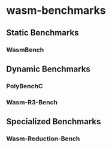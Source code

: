 # wasm-benchmarks

## Static Benchmarks

### WasmBench

## Dynamic Benchmarks

### PolyBenchC

### Wasm-R3-Bench

## Specialized Benchmarks

### Wasm-Reduction-Bench

